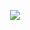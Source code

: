 <p align="center">

  <img src="https://capsule-render.vercel.app/api?text=Hey Everyone!🕹️&animation=fadeIn&type=waving&color=gradient&height=100"/>

</p>















